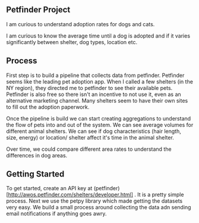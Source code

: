 ## Petfinder Project   

I am curious to understand adoption rates for dogs and cats. 

I am curious to know the average time until a dog is adopted and if it varies significantly between shelter, dog types, location etc. 


## Process  

First step is to build a pipeline that collects data from petfinder. Petfinder seems like the leading pet adoption app. When I called a few shelters (in the NY region), they directed me to petfinder to see their available pets. Petfinder is also free so there isn't an incentive to not use it, even as an alternative marketing channel. Many shelters seem to have their own sites to fill out the adoption paperwork. 

Once the pipeline is build we can start creating aggregations to understand the flow of pets into and out of the system. We can see average volumes for different animal shelters. We can see if dog characteristics (hair length, size, energy) or location/ shelter affect it's time in the animal shelter. 


Over time, we could compare different area rates to understand the differences in dog areas. 



## Getting Started  

To get started, create an API key at (petfinder)[http://awos.petfinder.com/shelters/developer.html] . It is a pretty simple process. Next we use the petpy library which made getting the datasets very easy. We build a small process around collecting the data adn sending email notifications if anything goes awry.  
